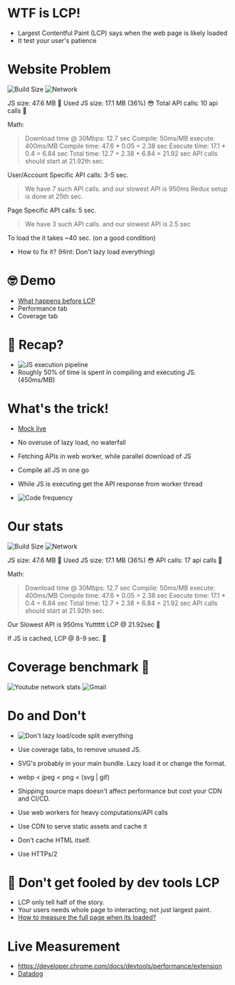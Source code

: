 








# WTF is LCP!

- Largest Contentful Paint (LCP) says when the web page is likely loaded
- It test your user's patience

























# Website Problem
![Build Size](1/build-size.png)
![Network](1/network.png)

JS size: 47.6 MB 🤯
Used JS size: 17.1 MB (36%) 😳
Total API calls: 10 api calls 🫡

Math: 
> Download time @ 30Mbps: 12.7 sec
> Compile: 50ms/MB
> execute: 400ms/MB
> Compile time: 47.6 * 0.05 = 2.38 sec
> Execute time: 17.1 * 0.4 = 6.84 sec
> Total time: 12.7 + 2.38 + 6.84 = 21.92 sec
API calls should start at 21.92th sec.

User/Account Specific API calls: 3-5 sec.
> We have 7 such API calls. and our slowest API is 950ms
Redux setup is done at 25th sec.

Page Specific API calls: 5 sec.
> We have 3 such API calls. and our slowest API is 2.5 sec

To load the it takes ~40 sec. (on a good condition)


- How to fix it? (Hint: Don't lazy load everything)















# 🤓 Demo

- [What happens before LCP](3/simple-website.html)
- Performance tab
- Coverage tab









# 📝 Recap?

- ![JS execution pipeline](3/compile.png)
- Roughly 50% of time is spent in compiling and executing JS. (450ms/MB)
















# What's the trick!
- [Mock live](/mock-live/index.html)

- No overuse of lazy load, no waterfall
- Fetching APIs in web worker, while parallel download of JS
- Compile all JS in one go
- While JS is executing get the API response from worker thread
- ![Code frequency](3/code-frequency.png)













# Our stats
![Build Size](1/build-size.png)
![Network](1/network.png)

JS size: 47.6 MB 🤯
Used JS size: 17.1 MB (36%) 😳
API calls: 17 api calls 🫡

Math: 
> Download time @ 30Mbps: 12.7 sec
> Compile: 50ms/MB
> execute: 400ms/MB
> Compile time: 47.6 * 0.05 = 2.38 sec
> Execute time: 17.1 * 0.4 = 6.84 sec
> Total time: 12.7 + 2.38 + 6.84 = 21.92 sec
API calls should start at 21.92th sec.

Our Slowest API is 950ms
Yutttttt LCP @ 21.92sec 🧐

If JS is cached, LCP @ 8-9 sec. 🥳

























# Coverage benchmark 🎯 
![Youtube network stats](1/yt-stats.png)
![Gmail](1/gmail.png)







 














# Do and Don't
- ![Don't lazy load/code split everything](3/waterfall.png)
- Use coverage tabs, to remove unused JS.
- SVG's probably in your main bundle. Lazy load it or change the format.
- webp < jpeg < png < (svg | gif)

- Shipping source maps doesn't affect performance but cost your CDN and CI/CD.
- Use web workers for heavy computations/API calls


- Use CDN to serve static assets and cache it
- Don't cache HTML itself.
- Use HTTPs/2









# 🤡 Don't get fooled by dev tools LCP

- LCP only tell half of the story. 
- Your users needs whole page to interacting; not just largest paint.
- [How to measure the full page when its loaded?](3/simple-website.html)




# Live Measurement
 - https://developer.chrome.com/docs/devtools/performance/extension
 - [Datadog](https://app.datadoghq.com/logs?query=%22page_response_time%22&agg_m=%40loadTime&agg_m_source=base&agg_q=%40userId&agg_q_source=base&agg_t=avg&analyticsOptions=%5B%22line%22%2C%22dog_classic%22%2Cnull%2Cnull%2C%22value%22%5D&clustering_pattern_field_path=message&cols=host%2Cservice&messageDisplay=inline&refresh_mode=sliding&sort_m=%40loadTime&sort_m_source=base&sort_t=avg&storage=hot&stream_sort=time%2Cdesc&top_n=50&top_o=top&viz=timeseries&x_missing=true&from_ts=1758539140522&to_ts=1758798340522&live=true)


